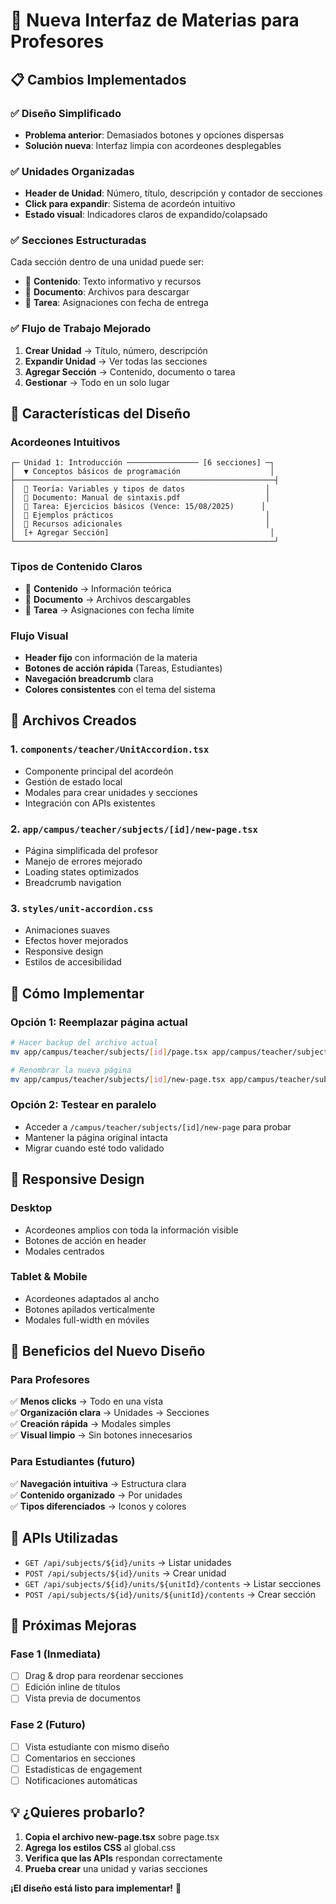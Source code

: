 # 🎯 Nueva Interfaz de Materias para Profesores

## 📋 **Cambios Implementados**

### ✅ **Diseño Simplificado**

- **Problema anterior**: Demasiados botones y opciones dispersas
- **Solución nueva**: Interfaz limpia con acordeones desplegables

### ✅ **Unidades Organizadas**

- **Header de Unidad**: Número, título, descripción y contador de secciones
- **Click para expandir**: Sistema de acordeón intuitivo
- **Estado visual**: Indicadores claros de expandido/colapsado

### ✅ **Secciones Estructuradas**

Cada sección dentro de una unidad puede ser:

- 📄 **Contenido**: Texto informativo y recursos
- 📎 **Documento**: Archivos para descargar
- 📝 **Tarea**: Asignaciones con fecha de entrega

### ✅ **Flujo de Trabajo Mejorado**

1. **Crear Unidad** → Título, número, descripción
2. **Expandir Unidad** → Ver todas las secciones
3. **Agregar Sección** → Contenido, documento o tarea
4. **Gestionar** → Todo en un solo lugar

## 🎨 **Características del Diseño**

### **Acordeones Intuitivos**

```
┌─ Unidad 1: Introducción ──────────────── [6 secciones] ─┐
│  ▼ Conceptos básicos de programación                    │
├──────────────────────────────────────────────────────────┤
│  📄 Teoría: Variables y tipos de datos                  │
│  📎 Documento: Manual de sintaxis.pdf                   │
│  📝 Tarea: Ejercicios básicos (Vence: 15/08/2025)      │
│  📄 Ejemplos prácticos                                  │
│  📎 Recursos adicionales                                │
│  [+ Agregar Sección]                                    │
└──────────────────────────────────────────────────────────┘
```

### **Tipos de Contenido Claros**

- 🔵 **Contenido** → Información teórica
- 🔵 **Documento** → Archivos descargables
- 🔴 **Tarea** → Asignaciones con fecha límite

### **Flujo Visual**

- **Header fijo** con información de la materia
- **Botones de acción rápida** (Tareas, Estudiantes)
- **Navegación breadcrumb** clara
- **Colores consistentes** con el tema del sistema

## 🚀 **Archivos Creados**

### 1. **`components/teacher/UnitAccordion.tsx`**

- Componente principal del acordeón
- Gestión de estado local
- Modales para crear unidades y secciones
- Integración con APIs existentes

### 2. **`app/campus/teacher/subjects/[id]/new-page.tsx`**

- Página simplificada del profesor
- Manejo de errores mejorado
- Loading states optimizados
- Breadcrumb navigation

### 3. **`styles/unit-accordion.css`**

- Animaciones suaves
- Efectos hover mejorados
- Responsive design
- Estilos de accesibilidad

## 🔄 **Cómo Implementar**

### **Opción 1: Reemplazar página actual**

```bash
# Hacer backup del archivo actual
mv app/campus/teacher/subjects/[id]/page.tsx app/campus/teacher/subjects/[id]/page-old.tsx

# Renombrar la nueva página
mv app/campus/teacher/subjects/[id]/new-page.tsx app/campus/teacher/subjects/[id]/page.tsx
```

### **Opción 2: Testear en paralelo**

- Acceder a `/campus/teacher/subjects/[id]/new-page` para probar
- Mantener la página original intacta
- Migrar cuando esté todo validado

## 📱 **Responsive Design**

### **Desktop**

- Acordeones amplios con toda la información visible
- Botones de acción en header
- Modales centrados

### **Tablet & Mobile**

- Acordeones adaptados al ancho
- Botones apilados verticalmente
- Modales full-width en móviles

## 🎯 **Beneficios del Nuevo Diseño**

### **Para Profesores**

✅ **Menos clicks** → Todo en una vista  
✅ **Organización clara** → Unidades → Secciones  
✅ **Creación rápida** → Modales simples  
✅ **Visual limpio** → Sin botones innecesarios

### **Para Estudiantes** (futuro)

✅ **Navegación intuitiva** → Estructura clara  
✅ **Contenido organizado** → Por unidades  
✅ **Tipos diferenciados** → Iconos y colores

## 🔧 **APIs Utilizadas**

- `GET /api/subjects/${id}/units` → Listar unidades
- `POST /api/subjects/${id}/units` → Crear unidad
- `GET /api/subjects/${id}/units/${unitId}/contents` → Listar secciones
- `POST /api/subjects/${id}/units/${unitId}/contents` → Crear sección

## 🎨 **Próximas Mejoras**

### **Fase 1** (Inmediata)

- [ ] Drag & drop para reordenar secciones
- [ ] Edición inline de títulos
- [ ] Vista previa de documentos

### **Fase 2** (Futuro)

- [ ] Vista estudiante con mismo diseño
- [ ] Comentarios en secciones
- [ ] Estadísticas de engagement
- [ ] Notificaciones automáticas

## 💡 **¿Quieres probarlo?**

1. **Copia el archivo new-page.tsx** sobre page.tsx
2. **Agrega los estilos CSS** al global.css
3. **Verifica que las APIs** respondan correctamente
4. **Prueba crear** una unidad y varias secciones

**¡El diseño está listo para implementar!** 🚀
